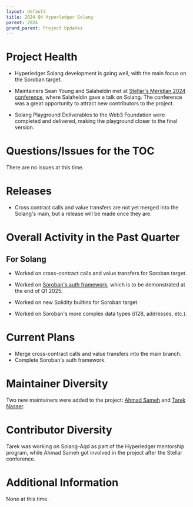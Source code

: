 ```yaml
---
layout: default
title: 2024 Q4 Hyperledger Solang
parent: 2024
grand_parent: Project Updates
---
```


# Project Health

* Hyperledger Solang development is going well, with the main focus on the Soroban target.

* Maintainers Sean Young and Salaheldin met at [Stellar's Meridian 2024 conference](https://meridian.stellar.org/), where Salaheldin gave a talk on Solang. The conference was a great opportunity to attract new contributors to the project.

* Solang Playground Deliverables to the Web3 Foundation were completed and delivered, making the playground closer to the final version.

# Questions/Issues for the TOC

There are no issues at this time.

# Releases

* Cross contract calls and value transfers are not yet merged into the Solang's main, but a release will be made once they are.

# Overall Activity in the Past Quarter

## For Solang

* Worked on cross-contract calls and value transfers for Soroban target.

* Worked on [Soroban's auth framework](https://github.com/stellar/stellar-protocol/blob/master/core/cap-0046-11.md), which is to be demonstrated at the end of Q1 2025. 

* Worked on new Solidity builtins for Soroban target.

* Worked on Soroban's more complex data types (i128, addresses, etc.).

# Current Plans

* Merge cross-contract calls and value transfers into the main branch.
* Complete Soroban's auth framework.

# Maintainer Diversity

Two new maintainers were added to the project: [Ahmad Sameh](https://github.com/ahmadsamehh) and [Tarek Nasser](https://github.com/tareknaser).

# Contributor Diversity

Tarek was working on Solang-Aqd as part of the Hyperledger mentorship program, while Ahmad Sameh got involved in the project after the Stellar conference.

# Additional Information

None at this time.

